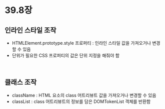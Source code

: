 # 39.8장

## 인라인 스타일 조작
- HTMLElement.prototype.style 프로퍼티 : 인라인 스타일 값을 가져오거나 변경할 수 있음
- 단위가 필요한 CSS 프로퍼티의 값은 단위 지정을 해줘야 함

<br>

## 클래스 조작
- className : HTML 요소의 class 어트리뷰트 값을 가져오거나 변경할 수 있음
- classList : class 어트리뷰트의 정보를 담은 DOMTokenList 객체를 반환함
